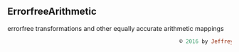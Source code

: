 ## ErrorfreeArithmetic
errorfree transformations and other equally accurate arithmetic mappings
```ruby
                                                      © 2016 by Jeffrey Sarnoff on 22_March at New York
```
